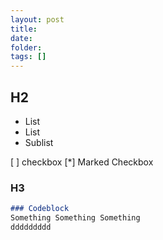 ```yaml
---
layout: post
title:
date: 
folder: 
tags: []
---
```


<!-- 기본적인 Markdown 문서 틀은 Kakao의 기술 블로그를 참고하였다. - https://github.com/kakao/kakao.github.io -->
<!-- 사이트 기본 틀이 잡히고 Jekyll이 정상 작동/개인적으로 설정이 완료될 시 반드시 문서를 그에 맞게 업데이트할것-->

## H2

* List
* List
 * Sublist

[ ] checkbox
[*] Marked Checkbox

### H3

```markdown
### Codeblock
Something Something Something
ddddddddd
```
